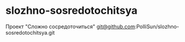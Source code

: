 # slozhno-sosredotochitsya
Проект "Сложно сосредоточиться"
git@github.com:PolliSun/slozhno-sosredotochitsya.git
